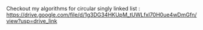 Checkout my algorithms for circular singly linked list : https://drive.google.com/file/d/1g3DG34HKUpM_tUWLfxl70H0ue4wDmGfn/view?usp=drive_link
